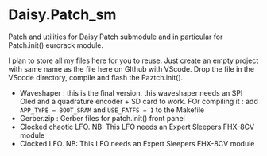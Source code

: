 # Daisy.Patch_sm
Patch and utilities for Daisy Patch submodule and in particular for Patch.init() eurorack module.

I plan to store all my files here for you to reuse. Just create an empty project with same name as the file here on GIthub with VScode. Drop the file in the VScode directory,  compile and flash  the Paztch.init().

* Waveshaper : this is the final version. this waveshaper needs an SPI Oled and a quadrature encoder + SD card to work. FOr compiling it : add ```APP_TYPE = BOOT_SRAM``` and ```USE_FATFS = 1``` to the Makefile
* Gerber.zip : Gerber files for patch.init() front panel
* Clocked chaotic LFO. NB: This LFO needs an Expert Sleepers FHX-8CV module
* Clocked LFO. NB: This LFO needs an Expert Sleepers FHX-8CV module

